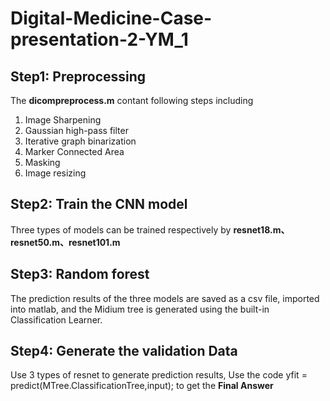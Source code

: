 # Digital-Medicine-Case-presentation-2-YM_1
## Step1: Preprocessing
The **dicompreprocess.m** contant following steps including
1. Image Sharpening
2. Gaussian high-pass filter
3. Iterative graph binarization
4. Marker Connected Area
5. Masking
6. Image resizing
## Step2: Train the CNN model
Three types of models can be trained respectively by **resnet18.m、resnet50.m、resnet101.m**
## Step3: Random forest
The prediction results of the three models are saved as a csv file, imported into matlab, and the Midium tree is generated using the built-in Classification Learner.
## Step4: Generate the validation Data
Use 3 types of resnet to generate prediction results,
Use the code
  yfit = predict(MTree.ClassificationTree,input);
to get the **Final Answer**
